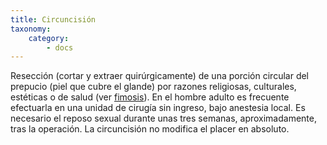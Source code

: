 ```yaml
---
title: Circuncisión
taxonomy:
    category:
        - docs
---
```


Resección (cortar y extraer quirúrgicamente) de una porción circular del prepucio (piel que cubre el glande) por razones religiosas, culturales, estéticas o de salud (ver [fimosis](../fimosis.html)). En el hombre adulto es frecuente efectuarla en una unidad de cirugía sin ingreso, bajo anestesia local. Es necesario el reposo sexual durante unas tres semanas, aproximadamente, tras la operación. La circuncisión no modifica el placer en absoluto.